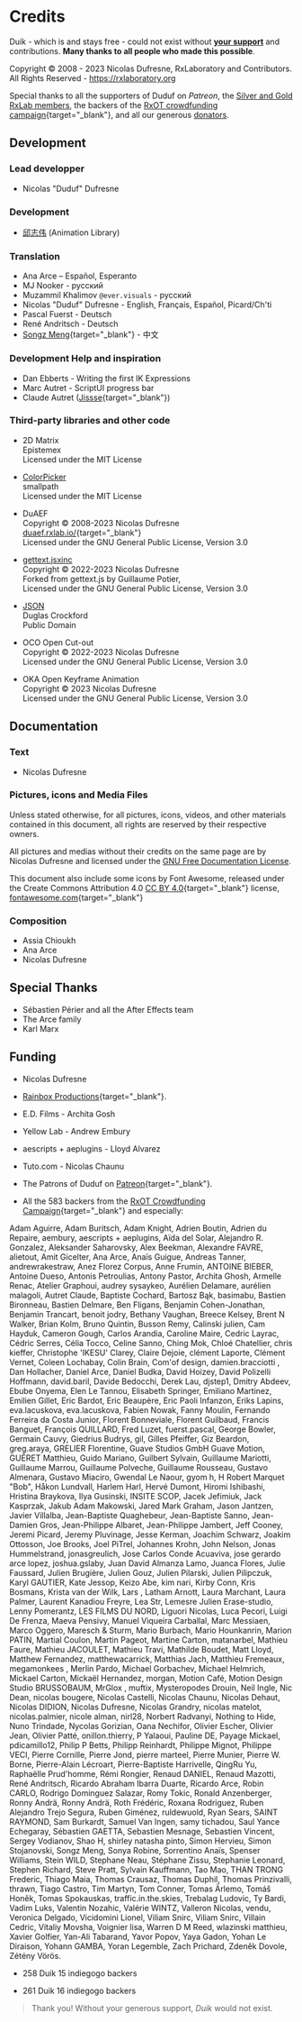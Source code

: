 # Credits

Duik - which is and stays free - could not exist without [**your support**](http://donate.rxlab.info) and contributions. **Many thanks to all people who made this possible**.

Copyright © 2008 - 2023 Nicolas Dufresne, RxLaboratory and Contributors. All Rights Reserved - https://rxlaboratory.org

Special thanks to all the supporters of Duduf on *Patreon*, the [Silver and Gold RxLab members](http://membership.rxlab.info), the backers of the [RxOT crowdfunding campaign](http://igg.me/at/rxot){target="_blank"}, and all our generous [donators](http://donate.rxlab.info).

## Development

### Lead developper

- Nicolas "Duduf" Dufresne

### Development

- [邱志伟](https://www.youtube.com/channel/UCk_w6Or5vdJ4YrEMhDRXxRg) (Animation Library)

### Translation

- Ana Arce – Español, Esperanto
- MJ Nooker - русский
- Muzammil Khalimov `@ever.visuals` - русский
- Nicolas "Duduf" Dufresne - English, Français, Español, Picard/Ch'ti
- Pascal Fuerst - Deutsch
- René Andritsch - Deutsch
- [Songz Meng](https://github.com/msongz){target="_blank"} - 中文

### Development Help and inspiration

- Dan Ebberts - Writing the first IK Expressions  
- Marc Autret - ScriptUI progress bar
- Claude Autret ([Jissse](http://jissse.com/){target="_blank"})

### Third-party libraries and other code

- 2D Matrix  
Epistemex  
Licensed under the MIT License

- [ColorPicker](http://github.com/Smallpath/AdobeColorPicker)  
smallpath  
Licensed under the MIT License

- DuAEF  
Copyright © 2008-2023 Nicolas Dufresne  
[duaef.rxlab.io/](https://duaef.rxlab.io/){target="_blank"}  
Licensed under the GNU General Public License, Version 3.0

- [gettext.jsxinc](https://github.com/Nico-Duduf/gettext.jsxinc)  
Copyright © 2022-2023 Nicolas Dufresne  
Forked from gettext.js by Guillaume Potier,  
Licensed under the GNU General Public License, Version 3.0

- [JSON](https://github.com/douglascrockford/JSON-js)  
Duglas Crockford  
Public Domain

- OCO Open Cut-out  
Copyright © 2022-2023 Nicolas Dufresne  
Licensed under the GNU General Public License, Version 3.0

- OKA Open Keyframe Animation  
Copyright © 2023 Nicolas Dufresne  
Licensed under the GNU General Public License, Version 3.0

## Documentation

### Text

- Nicolas Dufresne

### Pictures, icons and Media Files

Unless stated otherwise, for all pictures, icons, videos, and other materials contained in this document, all rights are reserved by their respective owners.

All pictures and medias without their credits on the same page are by Nicolas Dufresne and licensed under the [GNU Free Documentation License](doc-license.md).

This document also include some icons by Font Awesome, released under the Create Commons Attribution 4.0 [CC BY 4.0](https://creativecommons.org/licenses/by/4.0/deed.en){target="_blank"} license, [fontawesome.com](https://fontawesome.com/){target="_blank"}

### Composition

- Assia Chioukh
- Ana Arce
- Nicolas Dufresne

## Special Thanks

- Sébastien Périer and all the After Effects team  
- The Arce family  
- Karl Marx  

## Funding

- Nicolas Dufresne

- [Rainbox Productions](http://rainboxprod.coop){target="_blank"}.

- E.D. Films - Archita Gosh

- Yellow Lab - Andrew Embury

- aescripts + aeplugins - Lloyd Alvarez  

- Tuto.com - Nicolas Chaunu 

- The Patrons of Duduf on [Patreon](https://patreon.com/duduf){target="_blank"}.

- All the 583 backers from the [RxOT Crowdfunding Campaign](https://www.indiegogo.com/projects/rxopentools-seize-the-means-of-film-production#/){target="_blank"} and especially:

Adam Aguirre, Adam Buritsch, Adam Knight, Adrien Boutin, Adrien du Repaire, aembury, aescripts + aeplugins, Aïda del Solar, Alejandro R. Gonzalez, Aleksander Saharovsky, Alex Beekman, Alexandre FAVRE, alietout, Amit Gicelter, Ana Arce, Anaïs Guigue, Andreas Tanner, andrewrakestraw, Anez Florez Corpus, Anne Frumin, ANTOINE BIEBER, Antoine Dueso, Antonis Petroulias, Antony Pastor, Archita Ghosh, Armelle Renac, Atelier Graphoui, audrey sysaykeo, Aurélien Delamare, aurélien malagoli, Autret Claude, Baptiste Cochard, Bartosz Bąk, basimabu, Bastien Bironneau, Bastien Delmare, Ben Fligans, Benjamin Cohen-Jonathan, Benjamin Trancart, benoit jodry, Bethany Vaughan, Breece Kelsey, Brent N Walker, Brian Kolm, Bruno Quintin, Busson Remy, Calinski julien, Cam Hayduk, Cameron Gough, Carlos Arandia, Caroline Maire, Cedric Layrac, Cédric Serres, Célia Tocco, Celine Sanno, Ching Mok, Chloé Chatellier, chris kieffer, Christophe 'IKESU' Clarey, Claire Dejoie, clément Laporte, Clément Vernet, Coleen Lochabay, Colin Brain, Com'of design, damien.bracciotti , Dan Hollacher, Daniel Arce, Daniel Budka, David Hoizey, David Polizelli Hoffmann, david.baril, Davide Bedocchi, Derek Lau, djstep1, Dmitry Abdeev, Ebube Onyema, Elen Le Tannou, Elisabeth Springer, Emiliano Martinez, Emilien Gillet, Eric Bardot, Eric Beaupère, Eric Paoli Infanzon, Eriks Lapins, eva.lacuskova, eva.lacuskova, Fabien Nowak, Fanny Moulin, Fernando Ferreira da Costa Junior, Florent Bonneviale, Florent Guilbaud, Francis Banguet, François QUILLARD, Fred Luzet, fuerst.pascal, George Bowler, Germain Cauvy, Giedrius Budrys, gil, Gilles Pfeiffer, Giz Beardon, greg.araya, GRELIER Florentine, Guave Studios GmbH Guave Motion, GUÉRET Matthieu, Guido Mariano, Guilbert Sylvain, Guillaume Mariotti, Guillaume Marrou, Guillaume Polveche, Guillaume Rousseau, Gustavo Almenara, Gustavo Miaciro, Gwendal Le Naour, gyom h, H Robert Marquet "Bob", Håkon Lundvall, Harlem Harl, Hervé Dumont, Hiromi Ishibashi, Hristina Braykova, Ilya Gusinski, INSITE SCOP, Jacek Jefimiuk, Jack Kasprzak, Jakub Adam Makowski, Jared Mark Graham, Jason Jantzen, Javier Villalba, Jean-Baptiste Quaghebeur, Jean-Baptiste Sanno, Jean-Damien Gros, Jean-Philippe Albaret, Jean-Philippe Jambert, Jeff Cooney, Jeremi Picard, Jeremy Pluvinage, Jesse Kerman, Joachim Schwarz, Joakim Ottosson, Joe Brooks, Joel PiTrel, Johannes Krohn, John Nelson, Jonas Hummelstrand, jonasgreulich, Jose Carlos Conde Acuaviva, jose gerardo arce lopez, joshua.gslaby, Juan David Almanza Lamo, Juanca Flores, Julie Faussard, Julien Brugière, Julien Gouz, Julien Pilarski, Julien Pilipczuk, Karyl GAUTIER, Kate Jessop, Keizo Abe, kim nari, Kirby Conn, Kris Bosmans, Krista van der Wilk, Lars , Latham Arnott, Laura Marchant, Laura Palmer, Laurent Kanadiou Freyre, Lea Str, Lemesre Julien Erase-studio, Lenny Pomerantz, LES FILMS DU NORD, Liguori Nicolas, Luca Pecori, Luigi De Frenza, Maeva Pensivy, Manuel Viqueira Carballal, Marc Messiaen, Marco Oggero, Maresch & Sturm, Mario Burbach, Mario Hounkanrin, Marion PATIN, Martial Coulon, Martin Pageot, Martine Carton, matanarbel, Mathieu Faure, Mathieu JACOULET, Mathieu Travi, Mathilde Boudet, Matt Lloyd, Matthew Fernandez, matthewacarrick, Matthias Jach, Matthieu Fremeaux, megamonkees , Merlin Pardo, Michael Gorbachev, Michael Helmrich, Mickael Carton, Mickaël Hernandez, morgan, Motion Café, Motion Design Studio BRUSSOBAUM, MrGlox , muftix, Mysteropodes Drouin, Neil Ingle, Nic Dean, nicolas bougere, Nicolas Castelli, Nicolas Chaunu, Nicolas Dehaut, Nicolas DIDION, Nicolas Dufresne, Nicolas Grandry, nicolas matelot, nicolas.palmier, nicole alman, nirl28, Norbert Radvanyi, Nothing to Hide, Nuno Trindade, Nycolas Gorizian, Oana Nechifor, Olivier Escher, Olivier Jean, Olivier Patté, onillon.thierry, P Yalaoui, Pauline DE, Payage Mickael, pdicamillo12, Philip P Betts, Philipp Reinhardt, Philippe Mignot, Philippe VECI, Pierre Cornille, Pierre Jond, pierre marteel, Pierre Munier, Pierre W. Borne, Pierre-Alain Lécroart, Pierre-Baptiste Harrivelle, QingRu Yu, Raphaëlle Prud'homme, Rémi Rongier, Renaud DANIEL, Renaud Mazotti, René Andritsch, Ricardo Abraham Ibarra Duarte, Ricardo Arce, Robin CARLO, Rodrigo Dominguez Salazar, Romy Tokic, Ronald Anzenberger, Ronny Andrä, Ronny Andrä, Roth Frédéric, Roxana Rodriguez, Ruben Alejandro Trejo Segura, Ruben Giménez, ruldewuold, Ryan Sears, SAINT RAYMOND, Sam Burkardt, Samuel Van Ingen, samy tichadou, Saul Yance Echegaray, Sébastien GAETTA, Sebastien Mesnage, Sebastien Vincent, Sergey Vodianov, Shao H, shirley natasha pinto, Simon Hervieu, Simon Stojanovski, Songz Meng, Sonya Robine, Sorrentino Anaïs, Spenser Williams, Stein WILD, Stephane Neau, Stéphane Zissu, Stephanie Leonard, Stephen Richard, Steve Pratt, Sylvain Kauffmann, Tao Mao, THAN TRONG Frederic, Thiago Maia, Thomas Crausaz, Thomas Duphil, Thomas Prinzivalli, thrawn, Tiago Castro, Tim Martyn, Tom Conner, Tomas Ärlemo, Tomáš Honěk, Tomas Spokauskas, traffic.in.the.skies, Trebalag Ludovic, Ty Bardi, Vadim Luks, Valentin Nozahic, Valérie WINTZ, Valleron Nicolas, vendu, Veronica Delgado, Vicidomini Lionel, Viliam Snirc, Viliam Snirc, Villain Cedric, Vitaliy Movsha, Voignier lisa, Warren D M Reed, wlazinski matthieu, Xavier Golfier, Yan-Ali Tabarand, Yavor Popov, Yaya Gadon, Yohan Le Diraison, Yohann GAMBA, Yoran Legemble, Zach Prichard, Zdeněk Dovole, Zétény Vörös.

- 258 Duik 15 indiegogo backers  

- 261 Duik 16 indiegogo backers

> Thank you! Without your generous support, *Duik* would not exist.
